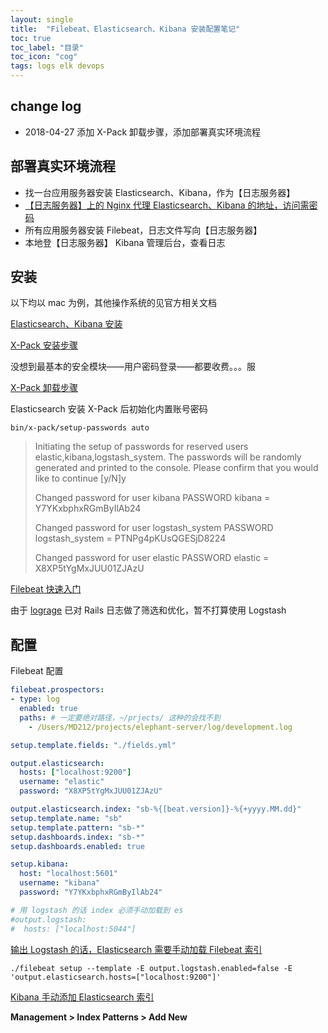 ```yaml
---
layout: single
title:  "Filebeat、Elasticsearch、Kibana 安装配置笔记"
toc: true
toc_label: "目录"
toc_icon: "cog"
tags: logs elk devops
---
```


## change log

- 2018-04-27 添加 X-Pack 卸载步骤，添加部署真实环境流程

## 部署真实环境流程

- 找一台应用服务器安装 Elasticsearch、Kibana，作为【日志服务器】
- [【日志服务器】上的 Nginx 代理 Elasticsearch、Kibana 的地址，访问需密码](https://coder.tw/?p=7235)
- 所有应用服务器安装 Filebeat，日志文件写向【日志服务器】
- 本地登【日志服务器】 Kibana 管理后台，查看日志

## 安装

以下均以 mac 为例，其他操作系统的见官方相关文档

[Elasticsearch、Kibana 安装](https://www.elastic.co/guide/en/beats/libbeat/6.2/getting-started.html)

[X-Pack 安装步骤](https://www.elastic.co/downloads/x-pack)

没想到最基本的安全模块——用户密码登录——都要收费。。。服

[X-Pack 卸载步骤](https://www.elastic.co/guide/en/x-pack/current/xpack-uninstalling.html)



Elasticsearch 安装 X-Pack 后初始化内置账号密码

```shell
bin/x-pack/setup-passwords auto
```

> Initiating the setup of passwords for reserved users elastic,kibana,logstash_system.
> The passwords will be randomly generated and printed to the console.
> Please confirm that you would like to continue [y/N]y
>
> Changed password for user kibana
> PASSWORD kibana = Y7YKxbphxRGmByIlAb24
>
> Changed password for user logstash_system
> PASSWORD logstash_system = PTNPg4pKUsQGESjD8224
>
> Changed password for user elastic
> PASSWORD elastic = X8XP5tYgMxJUU01ZJAzU



[Filebeat 快速入门](https://www.elastic.co/guide/en/beats/filebeat/6.2/filebeat-getting-started.html)

由于 [lograge](https://github.com/roidrage/lograge) 已对 Rails 日志做了筛选和优化，暂不打算使用 Logstash

## 配置

Filebeat 配置

```yaml
filebeat.prospectors:
- type: log
  enabled: true
  paths: # 一定要绝对路径，~/prjects/ 这种的会找不到
    - /Users/MD212/projects/elephant-server/log/development.log

setup.template.fields: "./fields.yml"

output.elasticsearch:
  hosts: ["localhost:9200"]
  username: "elastic"
  password: "X8XP5tYgMxJUU01ZJAzU"

output.elasticsearch.index: "sb-%{[beat.version]}-%{+yyyy.MM.dd}"
setup.template.name: "sb"
setup.template.pattern: "sb-*"
setup.dashboards.index: "sb-*"
setup.dashboards.enabled: true

setup.kibana:
  host: "localhost:5601"
  username: "kibana"
  password: "Y7YKxbphxRGmByIlAb24"

# 用 logstash 的话 index 必须手动加载到 es
#output.logstash:
#  hosts: ["localhost:5044"]
```



[输出 Logstash 的话，Elasticsearch 需要手动加载 Filebeat 索引](https://www.elastic.co/guide/en/beats/filebeat/6.2/filebeat-template.html#load-template-manually-alternate)

```shell
./filebeat setup --template -E output.logstash.enabled=false -E 'output.elasticsearch.hosts=["localhost:9200"]'
```





[Kibana 手动添加 Elasticsearch 索引](https://stackoverflow.com/questions/41722972/why-are-there-no-logstash-indexes-in-kibana)

**Management > Index Patterns > Add New**
